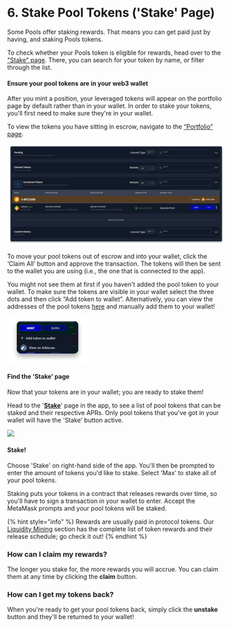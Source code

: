 # 6. Stake Pool Tokens ('Stake' Page)

Some Pools offer staking rewards. That means you can get paid just by having, and staking Pools tokens.

To check whether your Pools token is eligible for rewards, head over to the ["Stake" page](https://pools.tracer.finance/stake/). There, you can search for your token by name, or filter through the list.

#### Ensure your pool tokens are in your web3 wallet

After you mint a position, your leveraged tokens will appear on the portfolio page by default rather than in your wallet. In order to stake your tokens, you'll first need to make sure they're in your wallet.

To view the tokens you have sitting in escrow, navigate to the [“Portfolio” page](https://pools.tracer.finance/portfolio/).&#x20;

![](<../.gitbook/assets/image (1) (1).png>)

To move your pool tokens out of escrow and into your wallet, click the ‘Claim All’ button and approve the transaction. The tokens will then be sent to the wallet you are using (i.e., the one that is connected to the app).&#x20;

You might not see them at first if you haven't added the pool token to your wallet. To make sure the tokens are visible in your wallet select the three dots and then click “Add token to wallet”. Alternatively, you can view the addresses of the pool tokens [here](https://pools.docs.tracer.finance/advanced-topics/markets-arbitrum-one) and manually add them to your wallet!&#x20;

![](<../.gitbook/assets/image (2).png>)

#### Find the 'Stake' page

Now that your tokens are in your wallet; you are ready to stake them!

Head to the '[**Stake**](https://pools.tracer.finance/stakepooltoken/)' page in the app, to see a list of pool tokens that can be staked and their respective APRs. Only pool tokens that you've got in your wallet will have the 'Stake' button active.

![](<../.gitbook/assets/Screen Shot 2022-03-03 at 11.45.10 am.png>)

#### **Stake!**

Choose 'Stake' on right-hand side of the app. You'll then be prompted to enter the amount of tokens you'd like to stake. Select 'Max' to stake all of your pool tokens.&#x20;

Staking puts your tokens in a contract that releases rewards over time, so you'll have to sign a transaction in your wallet to enter. Accept the MetaMask prompts and your pool tokens will be staked.

{% hint style="info" %}
Rewards are usually paid in protocol tokens. Our [Liquidity Mining](../advanced-topics/liquidity-mining.md) section has the complete list of token rewards and their release schedule; go check it out!
{% endhint %}

### How can I claim my rewards?

The longer you stake for, the more rewards you will accrue. You can claim them at any time by clicking the **claim** button.&#x20;



### How can I get my tokens back?

When you're ready to get your pool tokens back, simply click the **unstake** button and they'll be returned to your wallet!&#x20;
